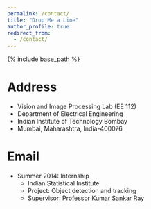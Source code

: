 ```yaml
---
permalink: /contact/
title: "Drop Me a Line"
author_profile: true
redirect_from:
  - /contact/
---
```


{% include base_path %}

Address
======
* Vision and Image Processing Lab (EE 112)
* Department of Electrical Engineering
* Indian Institute of Technology Bombay
* Mumbai, Maharashtra, India-400076

Email
======
* Summer 2014: Internship
  * Indian Statistical Institute
  * Project: Object detection and tracking
  * Supervisor: Professor Kumar Sankar Ray